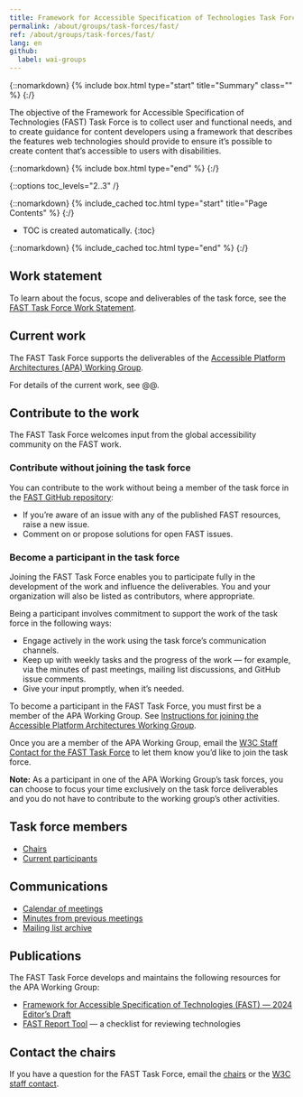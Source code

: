 ```yaml
---
title: Framework for Accessible Specification of Technologies Task Force
permalink: /about/groups/task-forces/fast/
ref: /about/groups/task-forces/fast/
lang: en
github:
  label: wai-groups
---
```


{::nomarkdown}
{% include box.html type="start" title="Summary" class="" %}
{:/}

The objective of the Framework for Accessible Specification of Technologies (FAST) Task Force is to collect user and functional needs, and to create guidance for content developers using a framework that describes the features web technologies should provide to ensure it’s possible to create content that’s accessible to users with disabilities.

{::nomarkdown}
{% include box.html type="end" %}
{:/}

{::options toc_levels="2..3" /}

{::nomarkdown}
{% include_cached toc.html type="start" title="Page Contents" %}
{:/}

-   TOC is created automatically.
{:toc}

{::nomarkdown}
{% include_cached toc.html type="end" %}
{:/}

## Work statement

To learn about the focus, scope and deliverables of the task force, see the [FAST Task Force Work Statement](https://www.w3.org/WAI/APA/wiki/Fast-work-statement).

## Current work

The FAST Task Force supports the deliverables of the [Accessible Platform Architectures (APA) Working Group](/about/groups/apawg/).

For details of the current work, see @@.

## Contribute to the work

The FAST Task Force welcomes input from the global accessibility community on the FAST work.

### Contribute without joining the task force

You can contribute to the work without being a member of the task force in the [FAST GitHub repository](https://github.com/w3c/fast/issues):
* If you’re aware of an issue with any of the published FAST resources, raise a new issue.
* Comment on or propose solutions for open FAST issues.

### Become a participant in the task force

Joining the FAST Task Force enables you to participate fully in the development of the work and influence the deliverables. You and your organization will also be listed as contributors, where appropriate.

Being a participant involves commitment to support the work of the task force in the following ways:

* Engage actively in the work using the task force’s communication channels.
* Keep up with weekly tasks and the progress of the work &mdash; for example, via the minutes of past meetings, mailing list discussions, and GitHub issue comments.
* Give your input promptly, when it’s needed.

To become a participant in the FAST Task Force, you must first be a member of the APA Working Group. See [Instructions for joining the Accessible Platform Architectures Working Group](https://www.w3.org/groups/wg/apa/instructions/).

Once you are a member of the APA Working Group, email the [W3C Staff Contact for the FAST Task Force](https://www.w3.org/groups/tf/fast/participants/#staff) to let them know you’d like to join the task force. 

**Note:** As a participant in one of the APA Working Group’s task forces, you can choose to focus your time exclusively on the task force deliverables and you do not have to contribute to the working group’s other activities.

## Task force members

* [Chairs](https://www.w3.org/groups/tf/fast/participants/#chairs)
* [Current participants](https://www.w3.org/groups/tf/fast/participants/#participants)

## Communications

* [Calendar of meetings](https://www.w3.org/groups/tf/fast/calendar/)
* [Minutes from previous meetings](https://www.w3.org/WAI/APA/task-forces/fast/minutes)
* [Mailing list archive](https://lists.w3.org/Archives/Public/public-fast/)

## Publications

The FAST Task Force develops and maintains the following resources for the APA Working Group:

* [Framework for Accessible Specification of Technologies (FAST) &mdash; 2024 Editor’s Draft](https://www.w3.org/TR/act-rules-format/)
* [FAST Report Tool](https://fast-rose.vercel.app/) &mdash; a checklist for reviewing technologies

## Contact the chairs

If you have a question for the FAST Task Force, email the [chairs](https://www.w3.org/groups/tf/fast/participants/#chairs) or the [W3C staff contact](https://www.w3.org/groups/tf/fast/participants/#chairs).